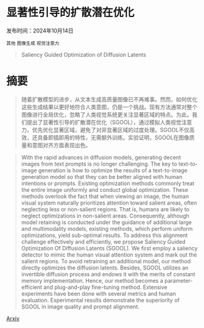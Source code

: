 # 显著性引导的扩散潜在优化

发布时间：2024年10月14日

`其他` `图像生成` `视觉注意力`

> Saliency Guided Optimization of Diffusion Latents

# 摘要

> 随着扩散模型的进步，从文本生成高质量图像已不再难事。然而，如何优化这些生成结果以更好地符合人类意图，仍是一个挑战。现有方法通常对整个图像进行全局优化，忽略了人类视觉系统更关注显著区域的特点。为此，我们提出了显著性引导的扩散潜在优化（SGOOL），通过模拟人类视觉注意力，优先优化显著区域，避免了对非显著区域的过度处理。SGOOL不仅高效，还具备即插即用的特性，无需额外训练。实验证明，SGOOL在图像质量和意图对齐方面表现出色。

> With the rapid advances in diffusion models, generating decent images from text prompts is no longer challenging. The key to text-to-image generation is how to optimize the results of a text-to-image generation model so that they can be better aligned with human intentions or prompts. Existing optimization methods commonly treat the entire image uniformly and conduct global optimization. These methods overlook the fact that when viewing an image, the human visual system naturally prioritizes attention toward salient areas, often neglecting less or non-salient regions. That is, humans are likely to neglect optimizations in non-salient areas. Consequently, although model retaining is conducted under the guidance of additional large and multimodality models, existing methods, which perform uniform optimizations, yield sub-optimal results. To address this alignment challenge effectively and efficiently, we propose Saliency Guided Optimization Of Diffusion Latents (SGOOL). We first employ a saliency detector to mimic the human visual attention system and mark out the salient regions. To avoid retraining an additional model, our method directly optimizes the diffusion latents. Besides, SGOOL utilizes an invertible diffusion process and endows it with the merits of constant memory implementation. Hence, our method becomes a parameter-efficient and plug-and-play fine-tuning method. Extensive experiments have been done with several metrics and human evaluation. Experimental results demonstrate the superiority of SGOOL in image quality and prompt alignment.

[Arxiv](https://arxiv.org/abs/2410.10257)